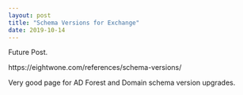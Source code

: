 ```yaml
---
layout: post
title: "Schema Versions for Exchange"
date: 2019-10-14
---
```


Future Post.
<p>https://eightwone.com/references/schema-versions/</p>
<p>Very good page for AD Forest and Domain schema version upgrades.</p>
